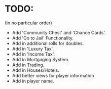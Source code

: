 # TODO: #

(In no particular order)

  * Add 'Community Chest' and 'Chance Cards'.
  * Add 'Go to Jail' Functionality.
  * Add in additional rolls for doubles.
  * Add in 'Luxury Tax'.
  * Add in 'Income Tax'.
  * Add in Mortgaging System.
  * Add in Trading.
  * Add in Houses/Hotels.
  * Add better views for player information
  * Add in player name.